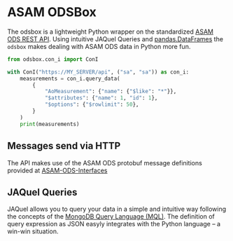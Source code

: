 # ASAM ODSBox

The odsbox is a lightweight Python wrapper on the standardized [ASAM ODS REST API](https://www.asam.net/standards/detail/ods/wiki/).
Using intuitive JAQuel Queries and [pandas.DataFrames](https://pandas.pydata.org/) the `odsbox` makes dealing with ASAM ODS
data in Python more fun.

``` python
from odsbox.con_i import ConI

with ConI("https://MY_SERVER/api", ("sa", "sa")) as con_i:
    measurements = con_i.query_data(
        {
            "AoMeasurement": {"name": {"$like": "*"}},
            "$attributes": {"name": 1, "id": 1},
            "$options": {"$rowlimit": 50},
        }
    )
    print(measurements)
```

## Messages send via HTTP

The API makes use of the ASAM ODS protobuf message definitions provided at
[ASAM-ODS-Interfaces](https://github.com/asam-ev/ASAM-ODS-Interfaces)

## JAQuel Queries

JAQuel allows you to query your data in a simple and intuitive way following the concepts of the [MongoDB Query Language (MQL)](https://www.mongodb.com/). The definition of query expression as JSON easyly integrates with the Python language – a win-win situation.
